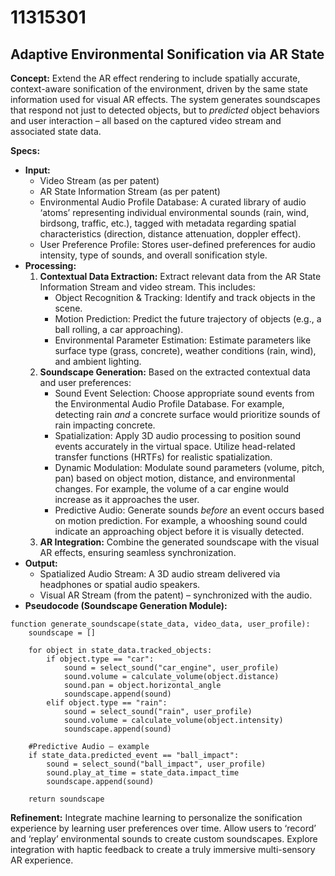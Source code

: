 # 11315301

## Adaptive Environmental Sonification via AR State

**Concept:** Extend the AR effect rendering to include spatially accurate, context-aware sonification of the environment, driven by the same state information used for visual AR effects. The system generates soundscapes that respond not just to detected objects, but to *predicted* object behaviors and user interaction – all based on the captured video stream and associated state data.

**Specs:**

*   **Input:**
    *   Video Stream (as per patent)
    *   AR State Information Stream (as per patent)
    *   Environmental Audio Profile Database: A curated library of audio ‘atoms’ representing individual environmental sounds (rain, wind, birdsong, traffic, etc.), tagged with metadata regarding spatial characteristics (direction, distance attenuation, doppler effect).
    *   User Preference Profile: Stores user-defined preferences for audio intensity, type of sounds, and overall sonification style.
*   **Processing:**
    1.  **Contextual Data Extraction:** Extract relevant data from the AR State Information Stream and video stream. This includes:
        *   Object Recognition & Tracking: Identify and track objects in the scene.
        *   Motion Prediction: Predict the future trajectory of objects (e.g., a ball rolling, a car approaching).
        *   Environmental Parameter Estimation: Estimate parameters like surface type (grass, concrete), weather conditions (rain, wind), and ambient lighting.
    2.  **Soundscape Generation:** Based on the extracted contextual data and user preferences:
        *   Sound Event Selection: Choose appropriate sound events from the Environmental Audio Profile Database. For example, detecting rain *and* a concrete surface would prioritize sounds of rain impacting concrete.
        *   Spatialization: Apply 3D audio processing to position sound events accurately in the virtual space. Utilize head-related transfer functions (HRTFs) for realistic spatialization.
        *   Dynamic Modulation: Modulate sound parameters (volume, pitch, pan) based on object motion, distance, and environmental changes. For example, the volume of a car engine would increase as it approaches the user.
        *   Predictive Audio: Generate sounds *before* an event occurs based on motion prediction. For example, a whooshing sound could indicate an approaching object before it is visually detected.
    3.  **AR Integration:** Combine the generated soundscape with the visual AR effects, ensuring seamless synchronization.
*   **Output:**
    *   Spatialized Audio Stream: A 3D audio stream delivered via headphones or spatial audio speakers.
    *   Visual AR Stream (from the patent) – synchronized with the audio.
*   **Pseudocode (Soundscape Generation Module):**

```
function generate_soundscape(state_data, video_data, user_profile):
    soundscape = []

    for object in state_data.tracked_objects:
        if object.type == "car":
            sound = select_sound("car_engine", user_profile)
            sound.volume = calculate_volume(object.distance)
            sound.pan = object.horizontal_angle
            soundscape.append(sound)
        elif object.type == "rain":
            sound = select_sound("rain", user_profile)
            sound.volume = calculate_volume(object.intensity)
            soundscape.append(sound)

    #Predictive Audio – example
    if state_data.predicted_event == "ball_impact":
        sound = select_sound("ball_impact", user_profile)
        sound.play_at_time = state_data.impact_time
        soundscape.append(sound)

    return soundscape
```

**Refinement:** Integrate machine learning to personalize the sonification experience by learning user preferences over time.  Allow users to ‘record’ and ‘replay’ environmental sounds to create custom soundscapes. Explore integration with haptic feedback to create a truly immersive multi-sensory AR experience.